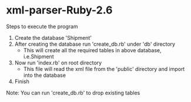 # xml-parser-Ruby-2.6

Steps to execute the program
1. Create the database 'Shipment'
2. After creating the database run 'create_db.rb' under 'db' directory
    - This will create all the required tables in above database, i.e.Shipment
3. Now run 'index.rb' on root directory
    - This file will read the xml file from the 'public' directory and import into the database
4. Finish


Note: You can run 'create_db.rb' to drop existing tables
